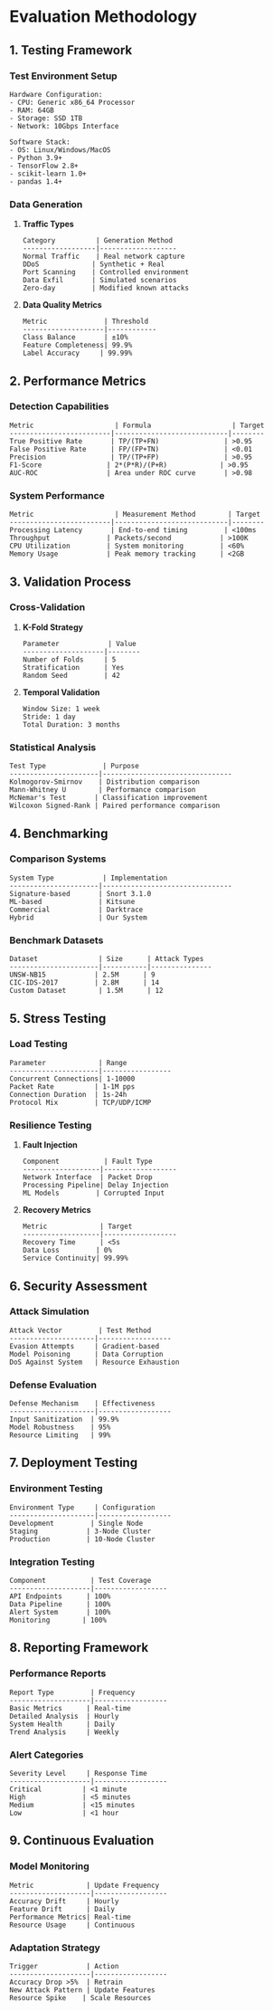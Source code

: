 # Evaluation Methodology

## 1. Testing Framework

### Test Environment Setup
```
Hardware Configuration:
- CPU: Generic x86_64 Processor
- RAM: 64GB
- Storage: SSD 1TB
- Network: 10Gbps Interface

Software Stack:
- OS: Linux/Windows/MacOS
- Python 3.9+
- TensorFlow 2.8+
- scikit-learn 1.0+
- pandas 1.4+
```

### Data Generation
1. **Traffic Types**
   ```
   Category          | Generation Method
   ------------------|-------------------
   Normal Traffic    | Real network capture
   DDoS             | Synthetic + Real
   Port Scanning    | Controlled environment
   Data Exfil       | Simulated scenarios
   Zero-day         | Modified known attacks
   ```

2. **Data Quality Metrics**
   ```
   Metric              | Threshold
   --------------------|------------
   Class Balance       | ±10%
   Feature Completeness| 99.9%
   Label Accuracy     | 99.99%
   ```

## 2. Performance Metrics

### Detection Capabilities
```
Metric                    | Formula                    | Target
-------------------------|----------------------------|--------
True Positive Rate       | TP/(TP+FN)                | >0.95
False Positive Rate      | FP/(FP+TN)                | <0.01
Precision                | TP/(TP+FP)                | >0.95
F1-Score                | 2*(P*R)/(P+R)             | >0.95
AUC-ROC                 | Area under ROC curve       | >0.98
```

### System Performance
```
Metric                    | Measurement Method        | Target
-------------------------|----------------------------|--------
Processing Latency       | End-to-end timing         | <100ms
Throughput              | Packets/second            | >100K
CPU Utilization         | System monitoring         | <60%
Memory Usage            | Peak memory tracking      | <2GB
```

## 3. Validation Process

### Cross-Validation
1. **K-Fold Strategy**
   ```
   Parameter            | Value
   --------------------|--------
   Number of Folds     | 5
   Stratification      | Yes
   Random Seed         | 42
   ```

2. **Temporal Validation**
   ```
   Window Size: 1 week
   Stride: 1 day
   Total Duration: 3 months
   ```

### Statistical Analysis
```
Test Type              | Purpose
----------------------|--------------------------------
Kolmogorov-Smirnov    | Distribution comparison
Mann-Whitney U        | Performance comparison
McNemar's Test       | Classification improvement
Wilcoxon Signed-Rank | Paired performance comparison
```

## 4. Benchmarking

### Comparison Systems
```
System Type            | Implementation
----------------------|--------------------------------
Signature-based       | Snort 3.1.0
ML-based              | Kitsune
Commercial            | Darktrace
Hybrid                | Our System
```

### Benchmark Datasets
```
Dataset               | Size      | Attack Types
----------------------|-----------|---------------
UNSW-NB15            | 2.5M      | 9
CIC-IDS-2017         | 2.8M      | 14
Custom Dataset        | 1.5M      | 12
```

## 5. Stress Testing

### Load Testing
```
Parameter             | Range
----------------------|-----------------
Concurrent Connections| 1-10000
Packet Rate          | 1-1M pps
Connection Duration  | 1s-24h
Protocol Mix         | TCP/UDP/ICMP
```

### Resilience Testing
1. **Fault Injection**
   ```
   Component           | Fault Type
   -------------------|------------------
   Network Interface  | Packet Drop
   Processing Pipeline| Delay Injection
   ML Models         | Corrupted Input
   ```

2. **Recovery Metrics**
   ```
   Metric             | Target
   -------------------|------------------
   Recovery Time      | <5s
   Data Loss         | 0%
   Service Continuity| 99.99%
   ```

## 6. Security Assessment

### Attack Simulation
```
Attack Vector         | Test Method
---------------------|------------------
Evasion Attempts     | Gradient-based
Model Poisoning      | Data Corruption
DoS Against System   | Resource Exhaustion
```

### Defense Evaluation
```
Defense Mechanism    | Effectiveness
---------------------|------------------
Input Sanitization  | 99.9%
Model Robustness    | 95%
Resource Limiting   | 99%
```

## 7. Deployment Testing

### Environment Testing
```
Environment Type     | Configuration
---------------------|------------------
Development         | Single Node
Staging            | 3-Node Cluster
Production         | 10-Node Cluster
```

### Integration Testing
```
Component           | Test Coverage
--------------------|------------------
API Endpoints      | 100%
Data Pipeline      | 100%
Alert System       | 100%
Monitoring        | 100%
```

## 8. Reporting Framework

### Performance Reports
```
Report Type         | Frequency
--------------------|------------------
Basic Metrics      | Real-time
Detailed Analysis  | Hourly
System Health      | Daily
Trend Analysis     | Weekly
```

### Alert Categories
```
Severity Level     | Response Time
--------------------|------------------
Critical          | <1 minute
High              | <5 minutes
Medium            | <15 minutes
Low               | <1 hour
```

## 9. Continuous Evaluation

### Model Monitoring
```
Metric             | Update Frequency
--------------------|------------------
Accuracy Drift     | Hourly
Feature Drift      | Daily
Performance Metrics| Real-time
Resource Usage     | Continuous
```

### Adaptation Strategy
```
Trigger            | Action
--------------------|------------------
Accuracy Drop >5%  | Retrain
New Attack Pattern | Update Features
Resource Spike    | Scale Resources
```
